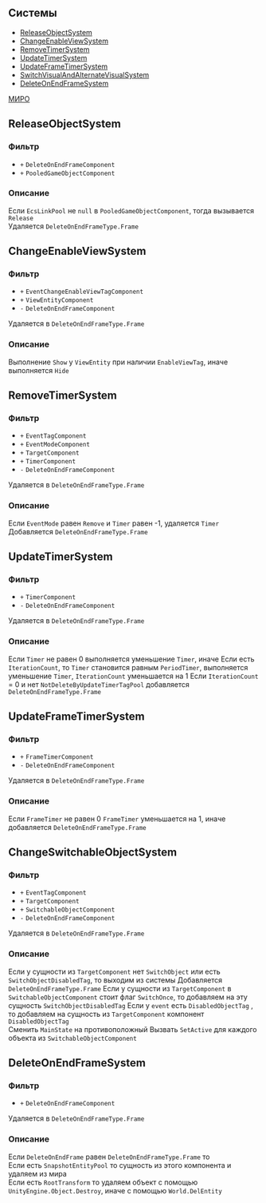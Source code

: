 ## Системы

-   [ReleaseObjectSystem](#ReleaseObjectSystem)
-   [ChangeEnableViewSystem](#ChangeEnableViewSystem)
-   [RemoveTimerSystem](#RemoveTimerSystem)
-   [UpdateTimerSystem](#UpdateTimerSystem)
-   [UpdateFrameTimerSystem](#UpdateFrameTimerSystem)
-   [SwitchVisualAndAlternateVisualSystem](#SwitchVisualAndAlternateVisualSystem)
-   [DeleteOnEndFrameSystem](#DeleteOnEndFrameSystem)

[МИРО](https://miro.com/app/board/uXjVPrjYGFk=/?moveToWidget=3458764605611778059&cot=10)

## ReleaseObjectSystem

### Фильтр

-   `+` `DeleteOnEndFrameComponent`
-   `+` `PooledGameObjectComponent`

### Описание

Если `EcsLinkPool` не `null` в `PooledGameObjectComponent`, тогда вызывается `Release`  
Удаляется `DeleteOnEndFrameType.Frame`

## ChangeEnableViewSystem

### Фильтр

-   `+` `EventChangeEnableViewTagComponent`
-   `+` `ViewEntityComponent`
-   `-` `DeleteOnEndFrameComponent`

Удаляется в `DeleteOnEndFrameType.Frame`

### Описание

Выполнение `Show` у `ViewEntity` при наличии `EnableViewTag`, иначе выполняется `Hide`

## RemoveTimerSystem

### Фильтр

-   `+` `EventTagComponent`
-   `+` `EventModeComponent`
-   `+` `TargetComponent`
-   `+` `TimerComponent`
-   `-` `DeleteOnEndFrameComponent`

Удаляется в `DeleteOnEndFrameType.Frame`

### Описание

Если `EventMode` равен `Remove` и `Timer` равен -1, удаляется `Timer`
Добавляется `DeleteOnEndFrameType.Frame`

## UpdateTimerSystem

### Фильтр

-   `+` `TimerComponent`
-   `-` `DeleteOnEndFrameComponent`

Удаляется в `DeleteOnEndFrameType.Frame`

### Описание

Если `Timer` не равен 0 выполняется уменьшение `Timer`, иначе
Если есть `IterationCount`, то `Timer` становится равным `PeriodTimer`, выполняется уменьшение `Timer`, `IterationCount` уменьшается на 1
Если `IterationCount` = 0 и нет `NotDeleteByUpdateTimerTagPool` добавляется `DeleteOnEndFrameType.Frame`

## UpdateFrameTimerSystem

### Фильтр

-   `+` `FrameTimerComponent`
-   `-` `DeleteOnEndFrameComponent`

Удаляется в `DeleteOnEndFrameType.Frame`

### Описание

Если `FrameTimer` не равен 0 `FrameTimer` уменьшается на 1, иначе добавляется `DeleteOnEndFrameType.Frame`

## ChangeSwitchableObjectSystem

### Фильтр

-   `+` `EventTagComponent`
-   `+` `TargetComponent`
-   `+` `SwitchableObjectComponent`
-   `-` `DeleteOnEndFrameComponent`

Удаляется в `DeleteOnEndFrameType.Frame`

### Описание

Если у сущности из `TargetComponent` нет `SwitchObject` или есть `SwitchObjectDisabledTag`, то выходим из системы
Добавляется `DeleteOnEndFrameType.Frame`
Если у сущности из `TargetComponent` в `SwitchableObjectComponent` стоит флаг `SwitchOnce`, то добавляем на эту сущность `SwitchObjectDisabledTag`
Если у `event` есть `DisabledObjectTag` , то добавляем на сущность из `TargetComponent` компонент `DisabledObjectTag`  
Сменить `MainState` на противоположный
Вызвать `SetActive` для каждого объекта из `SwitchableObjectComponent`

## DeleteOnEndFrameSystem

### Фильтр

-   `+` `DeleteOnEndFrameComponent`

Удаляется в `DeleteOnEndFrameType.Frame`

### Описание

Если `DeleteOnEndFrame` равен `DeleteOnEndFrameType.Frame` то  
Если есть `SnapshotEntityPool` то сущность из этого компонента и удаляем из мира  
Если есть `RootTransform` то удаляем объект с помощью `UnityEngine.Object.Destroy`, иначе с помощью `World.DelEntity`

